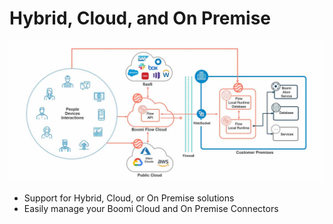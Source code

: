 # Hybrid, Cloud, and On Premise

<img src="./images/20220725093131.png" class="img-right">

- Support for Hybrid, Cloud, or On Premise solutions
- Easily manage your Boomi Cloud and On Premise Connectors